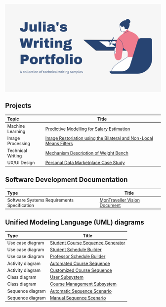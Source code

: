 ![Banner](Banner.png)

## Projects

| Topic             | Title                                      |
| :---------------- | ------------------------------------------ | 
| Machine Learning  | [Predictive Modelling for Salary Estimation](https://juliabaz.github.io/salary-predictor/)|
| Image Processing  | [Image Restoriation using the Bilateral and Non-Local Means Filters](https://juliabaz.github.io/image-denoising/)             |
|Technical Writing| [Mechanism Description of Weight Bench](https://github.com/juliabaz/julias-writing-samples/blob/main/Mechanism%20Description.md)|
|UX/UI Design| [Personal Data Marketplace Case Study](https://kajanthy02.wixsite.com/357-mini-project)|

## Software Development Documentation
| Type                                      | Title                                      |
| :---------------------------------------- | ------------------------------------------ | 
|Software Systems Requirements Specification|[MonTraveller Vision Document](https://juliabaz.github.io/software-development-documentation/)|

## Unified Modeling Language (UML) diagrams

| Type              | Title                                      |
| :---------------- | ------------------------------------------ | 
| Use case diagram  | [Student Course Sequence Generator](https://github.com/juliabaz/julias-writing-samples/blob/main/UML%20DIAGRAMS/Use%20Case%20-%20Sequence%20Generator.png)|
| Use case diagram  | [Student Schedule Builder](https://github.com/juliabaz/julias-writing-samples/blob/main/UML%20DIAGRAMS/Schedule%20Generator.png)|
| Use case diagram  |[Professor Schedule Builder](https://github.com/juliabaz/julias-writing-samples/blob/main/UML%20DIAGRAMS/UCDProfessor.png)|
| Activity diagram  |[Automated Course Sequence](https://github.com/juliabaz/julias-writing-samples/blob/main/UML%20DIAGRAMS/Activity%20Diagram_%20Automated%20Course%20Sequence.png)|
| Activity diagram  |[Customized Course Sequence](https://github.com/juliabaz/julias-writing-samples/blob/main/UML%20DIAGRAMS/Activity%20Diagram_%20Customized%20Course%20Sequence.png)|
| Class diagram  |[User Subsystem](https://github.com/juliabaz/julias-writing-samples/blob/main/UML%20DIAGRAMS/Subsystem%201.png)|
| Class diagram  |[Course Management Subsystem](https://github.com/juliabaz/julias-writing-samples/blob/main/UML%20DIAGRAMS/Subsystem%202.png)|
| Sequence diagram  |[Automatic Sequence Scenario](https://github.com/juliabaz/julias-writing-samples/blob/main/UML%20DIAGRAMS/Automatic%20sequence%20generation%20UC4.png)|
| Sequence diagram  |[Manual Sequence Scenario](https://github.com/juliabaz/julias-writing-samples/blob/main/UML%20DIAGRAMS/Manual%20sequence%20User%20case.png)|


